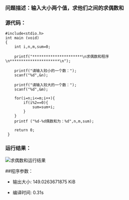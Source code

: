 ### 问题描述：输入大小两个值，求他们之间的求偶数和

### 源代码： 
     
	#include<stdio.h>
    int main (void)
    {
    	int i,n,m,sum=0;
    
    	printf("**********************\n求偶数和程序\n**********************\n");
    	
    	printf("请输入较小的一个数：");
    	scanf("%d",&n);
    	
    	printf("请输入较大的一个数：");
    	scanf("%d",&m);
    	
    	for(i=n;i<=m;i++){
    		if(i%2==0){
    			sum=sum+i;
    		}
    	}
    	printf ("%d-%d偶数和为：%d",n,m,sum);
    	
    	return 0;
     } 
    
### 运行结果：

![求偶数和运行结果](https://upload-images.jianshu.io/upload_images/6770220-461e425606e8076d.png?imageMogr2/auto-orient/strip%7CimageView2/2/w/1240)

##程序参数：

- 输出大小: 149.0263671875 KiB

- 编译时间: 0.31s